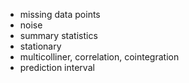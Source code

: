 
* missing data points
* noise 
* summary statistics
* stationary 
* multicolliner, correlation, cointegration
* prediction interval
